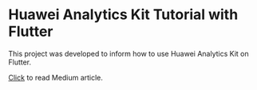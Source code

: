 # Huawei Analytics Kit Tutorial with Flutter

This project was developed to inform how to use Huawei Analytics Kit on Flutter. 


[Click](https://medium.com/huawei-developers/integrating-huawei-analytics-kit-to-flutter-projects-and-sending-events-3dcc4c4f03fhttps://medium.com/huawei-developers/integrating-huawei-analytics-kit-to-flutter-projects-and-sending-events-3dcc4c4f03f) to read Medium article.
